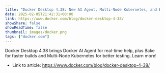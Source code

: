 ```yaml
---
title: "Docker Desktop 4.38: New AI Agent, Multi-Node Kubernetes, and Bake in GA"
date: 2025-02-05T21:42:31+00:00
link: https://www.docker.com/blog/docker-desktop-4-38/
showShare: false
showReadTime: false
thumbnail: images/docker.png
tags: ["docker.com"]
---
```

Docker Desktop 4.38 brings Docker AI Agent for real-time help, plus Bake for faster builds and Multi-Node Kubernetes for better testing. Learn more!

- Link to article: https://www.docker.com/blog/docker-desktop-4-38/
